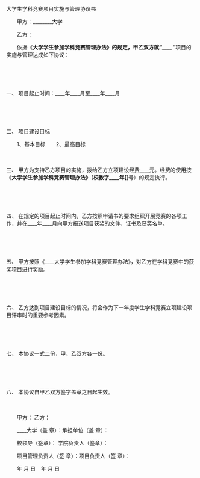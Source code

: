 



大学生学科竞赛项目实施与管理协议书



 

　　甲方：________大学

　　乙方：　　

　　依据《____大学学生参加学科竞赛管理办法》的规定，甲乙双方就“________ ”项目的实施与管理达成如下协议：

　　

　　

一、
项目起止时间：____年____月至____年____月

　　

　　

二、
项目建设目标

　　1、基本目标　　2、最高目标

　　

三、
甲方为支持乙方项目的实施，拨给乙方立项建设经费____元。经费的使用按《____大学学生参加学科竞赛管理办法》（校教字____年[____]号）的规定执行。

　　

　　

四、
在规定的项目起止时间内，乙方按照申请书的要求组织开展竞赛的各项工作，并在____年____月向甲方报送项目获奖的文件、证书及获奖名单。

　　

　　

五、
甲方按照《____大学学生参加学科竞赛管理办法》，对乙方在学科竞赛中的获奖项目进行奖励。

　　

　　

六、
乙方达到项目建设目标的情况，将会作为下一年度学生学科竞赛立项建设项目评审时的重要参考因素。

　　

　　

七、
本协议一式二份，甲、乙双方各一份。

　　

　　

八、
本协议自甲乙双方签字盖章之日起生效。　　

　　

　　甲方： 乙方：

　　____大学（盖 章）：承担单位（盖 章）：

　　校领导（签章）： 学院负责人（签章）：

　　项目管理负责人（签 章）：项目负责人（签 章）：

　　年 月 日　年 月 日